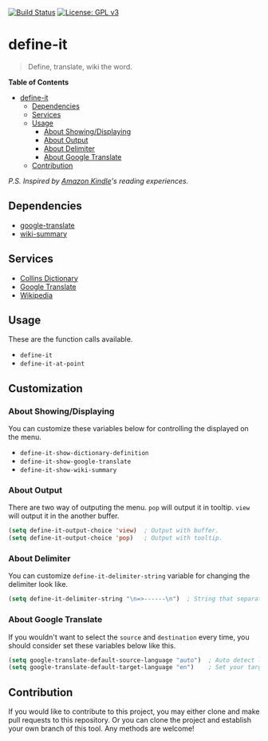 [![Build Status](https://travis-ci.com/jcs090218/define-it.svg?branch=master)](https://travis-ci.com/jcs090218/define-it)
[![License: GPL v3](https://img.shields.io/badge/License-GPL%20v3-blue.svg)](https://www.gnu.org/licenses/gpl-3.0)


# define-it
> Define, translate, wiki the word.

<!-- markdown-toc start - Don't edit this section. Run M-x markdown-toc-refresh-toc -->
**Table of Contents**

- [define-it](#define-it)
    - [Dependencies](#dependencies)
    - [Services](#services)
    - [Usage](#usage)
        - [About Showing/Displaying](#about-showingdisplaying)
        - [About Output](#about-output)
        - [About Delimiter](#about-delimiter)
        - [About Google Translate](#about-google-translate)
    - [Contribution](#contribution)

<!-- markdown-toc end -->

*P.S. Inspired by [Amazon Kindle](https://en.wikipedia.org/wiki/Amazon_Kindle)'s reading experiences.*


## Dependencies

* [google-translate](https://github.com/atykhonov/google-translate)
* [wiki-summary](https://github.com/jozefg/wiki-summary.el)


## Services

* [Collins Dictionary](https://www.collinsdictionary.com/)
* [Google Translate](https://translate.google.com/)
* [Wikipedia](https://www.wikipedia.org/)


## Usage

These are the function calls available.

* `define-it`
* `define-it-at-point`


## Customization

### About Showing/Displaying

You can customize these variables below for controlling the displayed on the menu.

* `define-it-show-dictionary-definition`
* `define-it-show-google-translate`
* `define-it-show-wiki-summary`

### About Output

There are two way of outputing the menu. `pop` will output it in tooltip. `view`
will output it in the another buffer.

```el
(setq define-it-output-choice 'view)  ; Output with buffer.
(setq define-it-output-choice 'pop)   ; Output with tooltip.
```

### About Delimiter

You can customize `define-it-delimiter-string` variable for changing
the delimiter look like.

```el
(setq define-it-delimiter-string "\n=>------\n")  ; String that separates each information section.
```

### About Google Translate

If you wouldn't want to select the `source` and `destination` every time,
you should consider set these variables below like this.

```el
(setq google-translate-default-source-language "auto")  ; Auto detect language.
(setq google-translate-default-target-language "en")    ; Set your target language.
```


## Contribution

If you would like to contribute to this project, you may either
clone and make pull requests to this repository. Or you can
clone the project and establish your own branch of this tool.
Any methods are welcome!
